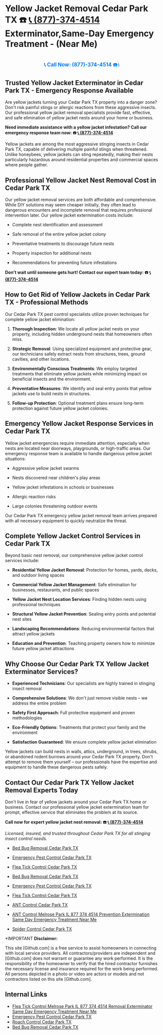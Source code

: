 # Yellow Jacket Removal Cedar Park TX ☎️ [📞 (877)-374-4514](https://pest-control-4514.netlify.app) Exterminator,Same-Day Emergency Treatment - (Near Me)
# 

<p align="center" style="font-size: 1.2em; font-weight: bold; margin: 20px 0;">
  <a href="https://pest-control-4514.netlify.app" target="_blank" style="color: #007BFF; text-decoration: none;">📞 Call Now: (877)-374-4514 ☎️💧</a>
</p>

## Trusted Yellow Jacket Exterminator in Cedar Park TX - Emergency Response Available

Are yellow jackets turning your Cedar Park TX property into a danger zone? Don't risk painful stings or allergic reactions from these aggressive insects. Our professional yellow jacket removal specialists provide fast, effective, and safe elimination of yellow jacket nests around your home or business.

**Need immediate assistance with a yellow jacket infestation? Call our emergency response team now: ☎️ [📞 (877)-374-4514](https://pest-control-4514.netlify.app)**

Yellow jackets are among the most aggressive stinging insects in Cedar Park TX, capable of delivering multiple painful stings when threatened. Unlike honeybees, yellow jackets can sting repeatedly, making their nests particularly hazardous around residential properties and commercial spaces where people gather.

## Professional Yellow Jacket Nest Removal Cost in Cedar Park TX

Our yellow jacket removal services are both affordable and comprehensive. While DIY solutions may seem cheaper initially, they often lead to dangerous encounters and incomplete removal that requires professional intervention later. Our yellow jacket extermination costs include:

- Complete nest identification and assessment

- Safe removal of the entire yellow jacket colony

- Preventative treatments to discourage future nests

- Property inspection for additional nests

- Recommendations for preventing future infestations

**Don't wait until someone gets hurt! Contact our expert team today: ☎️ [📞 (877)-374-4514](https://pest-control-4514.netlify.app)**

## How to Get Rid of Yellow Jackets in Cedar Park TX - Professional Methods

Our Cedar Park TX pest control specialists utilize proven techniques for complete yellow jacket elimination:

1. **Thorough Inspection**: We locate all yellow jacket nests on your property, including hidden underground nests that homeowners often miss.

2. **Strategic Removal**: Using specialized equipment and protective gear, our technicians safely extract nests from structures, trees, ground cavities, and other locations.

3. **Environmentally Conscious Treatments**: We employ targeted treatments that eliminate yellow jackets while minimizing impact on beneficial insects and the environment.

4. **Preventative Measures**: We identify and seal entry points that yellow jackets use to build nests in structures.

5. **Follow-up Protection**: Optional treatment plans ensure long-term protection against future yellow jacket colonies.

## Emergency Yellow Jacket Response Services in Cedar Park TX

Yellow jacket emergencies require immediate attention, especially when nests are located near doorways, playgrounds, or high-traffic areas. Our emergency response team is available to handle dangerous yellow jacket situations:

- Aggressive yellow jacket swarms

- Nests discovered near children's play areas

- Yellow jacket infestations in schools or businesses

- Allergic reaction risks

- Large colonies threatening outdoor events

Our Cedar Park TX emergency yellow jacket removal team arrives prepared with all necessary equipment to quickly neutralize the threat.

## Complete Yellow Jacket Control Services in Cedar Park TX

Beyond basic nest removal, our comprehensive yellow jacket control services include:

- **Residential Yellow Jacket Removal**: Protection for homes, yards, decks, and outdoor living spaces

- **Commercial Yellow Jacket Management**: Safe elimination for businesses, restaurants, and public spaces

- **Yellow Jacket Nest Location Services**: Finding hidden nests using professional techniques

- **Structural Yellow Jacket Prevention**: Sealing entry points and potential nest sites

- **Landscaping Recommendations**: Reducing environmental factors that attract yellow jackets

- **Education and Prevention**: Teaching property owners how to minimize future yellow jacket attractions

## Why Choose Our Cedar Park TX Yellow Jacket Exterminator Services?

- **Experienced Technicians**: Our specialists are highly trained in stinging insect removal

- **Comprehensive Solutions**: We don't just remove visible nests – we address the entire problem

- **Safety First Approach**: Full protective equipment and proven methodologies

- **Eco-Friendly Options**: Treatments that protect your family and the environment

- **Satisfaction Guaranteed**: We ensure complete yellow jacket elimination

Yellow jackets can build nests in walls, attics, underground, in trees, shrubs, or abandoned rodent burrows around your Cedar Park TX property. Don't attempt to remove them yourself – our professionals have the expertise and equipment to handle these dangerous pests safely.

## Contact Our Cedar Park TX Yellow Jacket Removal Experts Today

Don't live in fear of yellow jackets around your Cedar Park TX home or business. Contact our professional yellow jacket extermination team for prompt, effective service that eliminates the problem at its source.

**Call now for expert yellow jacket nest removal: ☎️ [📞 (877)-374-4514](https://pest-control-4514.netlify.app)**

*Licensed, insured, and trusted throughout Cedar Park TX for all stinging insect control needs.*


- [Bed Bug Removal Cedar Park TX](https://github.com/allyoucaneatsushiin/pest-control/blob/main/Bed-Bug-Removal-Cedar-Park-TX-877-374-4514-Exterminator-Same-Day-Emergency-Treatment-Near-Me.md)
- [Emergency Pest Control Cedar Park TX](https://github.com/allyoucaneatsushiin/pest-control/blob/main/Emergency-Pest-Control-Cedar-Park-TX-877-374-4514-24-7-Fast-Response-Near-Me.md)
- [Flea Tick Control Cedar Park TX](https://github.com/allyoucaneatsushiin/pest-control/blob/main/Flea-Tick-Control-Cedar-Park-TX-877-374-4514-Removal-Exterminator-Same-Day-Emergency-Treatment-Near-Me.md)


- [Bed Bug Removal Cedar Park TX](https://github.com/allyoucaneatsushiin/pest-control/blob/main/Bed-Bug-Removal-Cedar-Park-TX-877-374-4514-Exterminator-Same-Day-Emergency-Treatment-Near-Me.md)
- [Emergency Pest Control Cedar Park TX](https://github.com/allyoucaneatsushiin/pest-control/blob/main/Emergency-Pest-Control-Cedar-Park-TX-877-374-4514-24-7-Fast-Response-Near-Me.md)
- [Flea Tick Control Cedar Park TX](https://github.com/allyoucaneatsushiin/pest-control/blob/main/Flea-Tick-Control-Cedar-Park-TX-877-374-4514-Removal-Exterminator-Same-Day-Emergency-Treatment-Near-Me.md)


- [ANT Control Cedar Park TX](https://github.com/allyoucaneatsushiin/pest-control/blob/main/ANT-Control-Cedar-Park-TX-877-374-4514-Prevention-Extermination-Same-Day-Emergency-Treatment-Near-Me.md)
- [ANT Control Melrose Park IL 877 374 4514 Prevention Extermination Same Day Emergency Treatment Near Me](https://github.com/allyoucaneatsushiin/pest-control/blob/main/ANT-Control-Melrose-Park-IL-877-374-4514-Prevention-Extermination-Same-Day-Emergency-Treatment-Near-Me.md)
- [Spider Control Cedar Park TX](https://github.com/allyoucaneatsushiin/pest-control/blob/main/Spider-Control-Cedar-Park-TX-877-374-4514-Removal-Exterminator-Same-Day-Emergency-Treatment-Near-Me.md)


*IMPORTANT **Disclaimer:**  

This site [Github.com] is a free service to assist homeowners in connecting with local service providers. All contractors/providers are independent and [Github.com] does not warrant or guarantee any work performed. It is the responsibility of the homeowner to verify that the hired contractor furnishes the necessary license and insurance required for the work being performed. All persons depicted in a photo or video are actors or models and not contractors listed on this site [Github.com].


## Internal Links
- [Flea Tick Control Melrose Park IL 877 374 4514 Removal Exterminator Same Day Emergency Treatment Near Me](https://github.com/allyoucaneatsushiin/pest-control/blob/main/Flea-Tick-Control-Melrose-Park-IL-877-374-4514-Removal-Exterminator-Same-Day-Emergency-Treatment-Near-Me.md)
- [Emergency Pest Control Cedar Park TX](https://github.com/allyoucaneatsushiin/pest-control/blob/main/Emergency-Pest-Control-Cedar-Park-TX-877-374-4514-24-7-Fast-Response-Near-Me.md)
- [Roach Control Cedar Park TX](https://github.com/allyoucaneatsushiin/pest-control/blob/main/Roach-Control-Cedar-Park-TX-877-374-4514-Removal-Exterminator-Same-Day-Emergency-Treatment-Near-Me.md)
- [Bed Bug Removal Cedar Park TX](https://github.com/allyoucaneatsushiin/pest-control/blob/main/Bed-Bug-Removal-Cedar-Park-TX-877-374-4514-Exterminator-Same-Day-Emergency-Treatment-Near-Me.md)
